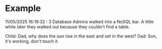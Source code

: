 # Example

<!-- replace-with-date starts -->
11/05/2025 16:19:32 : 3 Database Admins walked into a NoSQL bar. A little while later they walked out because they couldn't find a table.
<!-- replace-with-date ends -->

<!-- replace-with-joke starts -->
Child: Dad, why does the sun rise in the east and set in the west? Dad: Son, it's working, don't touch it.
<!-- replace-with-joke ends -->